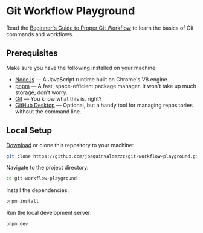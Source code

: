 # Git Workflow Playground

Read the [Beginner's Guide to Proper Git Workflow](https://medium.com/@anjulapaulus_84798/beginners-guide-to-proper-git-workflow-35a2d967734e) to learn the basics of Git commands and workflows.

## Prerequisites

Make sure you have the following installed on your machine:

- [Node.js](https://nodejs.org/en) — A JavaScript runtime built on Chrome's V8 engine.
- [pnpm](https://pnpm.io) — A fast, space-efficient package manager. It won't take up much storage, don't worry.
- [Git](https://git-scm.com) — You know what this is, right?
- [GitHub Desktop](https://github.com/apps/desktop) — Optional, but a handy tool for managing repositories without the command line.

## Local Setup

[Download](https://github.com/joaquinvaldezzz/git-workflow-playground/archive/refs/heads/main.zip) or clone this repository to your machine:

```bash
git clone https://github.com/joaquinvaldezzz/git-workflow-playground.git
```

Navigate to the project directory:

```bash
cd git-workflow-playground
```

Install the dependencies:

```bash
pnpm install
```

Run the local development server:

```bash
pnpm dev
```
